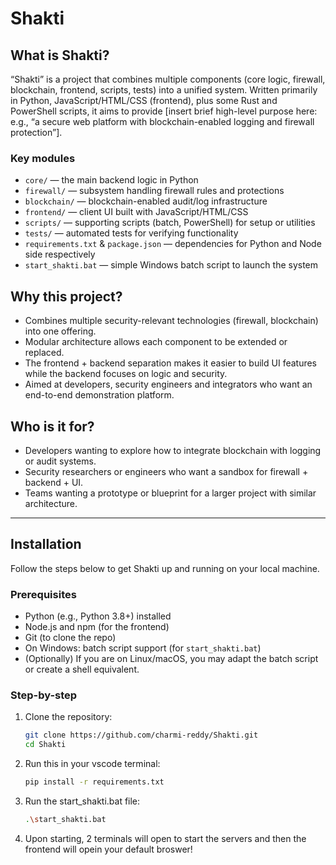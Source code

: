 # Shakti

## What is Shakti?  
“Shakti” is a project that combines multiple components (core logic, firewall, blockchain, frontend, scripts, tests) into a unified system. Written primarily in Python, JavaScript/HTML/CSS (frontend), plus some Rust and PowerShell scripts, it aims to provide [insert brief high-level purpose here: e.g., “a secure web platform with blockchain-enabled logging and firewall protection”].  
  
### Key modules  
- `core/` — the main backend logic in Python  
- `firewall/` — subsystem handling firewall rules and protections  
- `blockchain/` — blockchain-enabled audit/log infrastructure  
- `frontend/` — client UI built with JavaScript/HTML/CSS  
- `scripts/` — supporting scripts (batch, PowerShell) for setup or utilities  
- `tests/` — automated tests for verifying functionality  
- `requirements.txt` & `package.json` — dependencies for Python and Node side respectively  
- `start_shakti.bat` — simple Windows batch script to launch the system  

## Why this project?  
- Combines multiple security-relevant technologies (firewall, blockchain) into one offering.  
- Modular architecture allows each component to be extended or replaced.  
- The frontend + backend separation makes it easier to build UI features while the backend focuses on logic and security.  
- Aimed at developers, security engineers and integrators who want an end-to-end demonstration platform.

## Who is it for?  
- Developers wanting to explore how to integrate blockchain with logging or audit systems.  
- Security researchers or engineers who want a sandbox for firewall + backend + UI.  
- Teams wanting a prototype or blueprint for a larger project with similar architecture.

---

## Installation  

Follow the steps below to get Shakti up and running on your local machine.

### Prerequisites  
- Python (e.g., Python 3.8+) installed  
- Node.js and npm (for the frontend)  
- Git (to clone the repo)  
- On Windows: batch script support (for `start_shakti.bat`)  
- (Optionally) If you are on Linux/macOS, you may adapt the batch script or create a shell equivalent.

### Step-by-step  

1. Clone the repository:  
   ```bash
   git clone https://github.com/charmi-reddy/Shakti.git
   cd Shakti
2. Run this in your vscode terminal:
   ```bash
   pip install -r requirements.txt
3. Run the start_shakti.bat file:
   ```bash
   .\start_shakti.bat
4. Upon starting, 2 terminals will open to start the servers and then the frontend will opein your default broswer!

